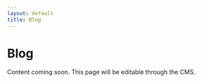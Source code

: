 ```yaml
---
layout: default
title: Blog
---
```


# Blog

Content coming soon. This page will be editable through the CMS.
